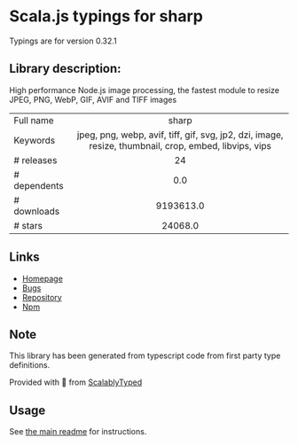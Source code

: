 
# Scala.js typings for sharp

Typings are for version 0.32.1

## Library description:
High performance Node.js image processing, the fastest module to resize JPEG, PNG, WebP, GIF, AVIF and TIFF images

|                    |                 |
| ------------------ | :-------------: |
| Full name          | sharp |
| Keywords           | jpeg, png, webp, avif, tiff, gif, svg, jp2, dzi, image, resize, thumbnail, crop, embed, libvips, vips |
| # releases         | 24 |
| # dependents       | 0.0 |
| # downloads        | 9193613.0 |
| # stars            | 24068.0 |

## Links
- [Homepage](https://github.com/lovell/sharp)
- [Bugs](https://github.com/lovell/sharp/issues)
- [Repository](https://github.com/lovell/sharp)
- [Npm](https://www.npmjs.com/package/sharp)
    


## Note
This library has been generated from typescript code from first party type definitions.

Provided with :purple_heart: from [ScalablyTyped](https://github.com/oyvindberg/ScalablyTyped)

## Usage
See [the main readme](../../readme.md) for instructions.


